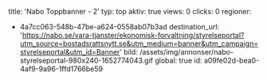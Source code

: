 title: 'Nabo Toppbanner - 2'
typ: top
aktiv: true
views: 0
clicks: 0
regioner:
  - 4a7cc063-548b-47be-a624-0558ab07b3ad
destination_url: 'https://nabo.se/vara-tjanster/ekonomisk-forvaltning/styrelseportal?utm_source=bostadsrattsnytt.se&utm_medium=banner&utm_campaign=styrelseportal&utm_id=Banner'
bild: /assets/img/annonser/nabo-styrelseportal-980x240-1652774043.gif
global: true
id: a09fe02d-bea0-4af9-9a96-1ffd1766be59
